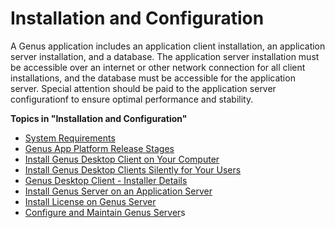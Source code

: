 # Installation and Configuration

A Genus application includes an application client installation, an application server installation, and a database. The application server installation must be accessible over an internet or other network connection for all client installations, and the database must be accessible for the application server. Special attention should be paid to the application server configurationf to ensure optimal performance and stability.

**Topics in "Installation and Configuration"**
* [System Requirements](system-requirements.md)
* [Genus App Platform Release Stages](genus-app-platform-release-stages.md)
* [Install Genus Desktop Client on Your Computer](install-genus-desktop-client-on-your-computer.md)
* [Install Genus Desktop Clients Silently for Your Users](install-genus-desktop-clients-silently-for-your-users.md)
* [Genus Desktop Client - Installer Details](genus-desktop-client--installer-details.md)
* [Install Genus Server on an Application Server](install-genus-server-on-an-application-server.md)
* [Install License on Genus Server](install-license-on-genus-server.md)
* [Configure and Maintain Genus Server](configure-and-maintain-genus-server.md)s